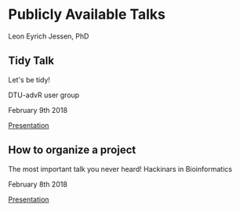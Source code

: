 Publicly Available Talks
================
Leon Eyrich Jessen, PhD

Tidy Talk
---------

Let's be tidy!

DTU-advR user group

February 9th 2018

[Presentation](http://htmlpreview.github.io/?https://github.com/leonjessen/talks/blob/master/presentations/tidy_talk.html)

How to organize a project
-------------------------

The most important talk you never heard!
Hackinars in Bioinformatics

February 8th 2018

[Presentation](presentations/20180208_hackinar_project_organisation.pdf)
